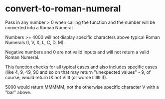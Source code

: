 # convert-to-roman-numeral

Pass in any number > 0 when calling the function and the number will be converted into a Roman Numeral.

Numbers >= 4000 will not display specific characters above typical Roman Numerals (I, V, X, L, C, D, M).

Negative numbers and 0 are not valid inputs and will not return a valid Roman Numeral.

This function checks for all typical cases and also includes specific cases (like 4, 9, 49, 90 and so on that may return "unexpected values" - 9, of course, would return IX not VIIII (or worse IIIIIIIII)).

5000 would return MMMMM, not the otherwise specific character V with a "bar" above.
